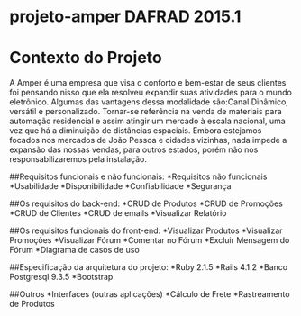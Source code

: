 # projeto-amper DAFRAD 2015.1

# Contexto do Projeto
A Amper é uma empresa que visa o conforto e bem-estar de seus clientes foi pensando nisso que ela resolveu expandir suas atividades para o mundo eletrônico. Algumas das vantagens dessa modalidade são:Canal Dinâmico, versátil e personalizado. 
Tornar-se referência na venda de materiais para automação residencial e assim atingir um mercado à escala nacional, uma vez que há a diminuição de distâncias espaciais. Embora estejamos focados nos mercados de João Pessoa e cidades vizinhas, nada impede a expansão das nossas vendas, para outros estados, porém não nos responsabilizaremos pela instalação.



##Requisitos funcionais e não funcionais:
*Requisitos não funcionais
*Usabilidade
*Disponibilidade
*Confiabilidade
*Segurança

##Os requisitos do back-end:
*CRUD de Produtos
*CRUD de Promoções
*CRUD de Clientes
*CRUD de emails
*Visualizar Relatório

##Os requisitos funcionais do front-end:
*Visualizar Produtos
*Visualizar Promoções
*Visualizar Fórum
*Comentar no Fórum
*Excluir Mensagem do Fórum
*Diagrama de casos de uso
 

##Especificação da arquitetura do projeto:
*Ruby 2.1.5
*Rails 4.1.2
*Banco Postgresql 9.3.5
*Bootstrap

##Outros
*Interfaces (outras aplicações)
*Cálculo de Frete
*Rastreamento de Produtos
